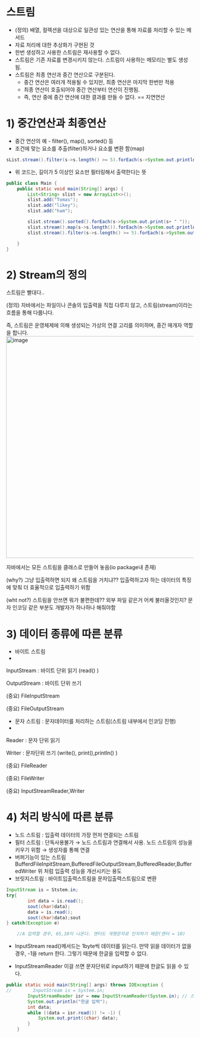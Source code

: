 # 스트림

- (정의) 배열, 컬렉션을 대상으로 일관성 있는 연산을 통해 자료를 처리할 수 있는 메서드
- 자료 처리에 대한 추상화가 구현된 것
- 한번 생성하고 사용한 스트림은 재사용할 수 없다.
- 스트림은 기존 자료를 변경시키지 않는다. 스트림이 사용하는 메모리는 별도 생성됨.
- 스트림은 최종 연산과 중간 연산으로 구분된다.
    - 중간 연산은 여러개 적용될 수 있지만, 최종 연산은 마지막 한번만 적용
    - 최종 연산이 호출되어야 중간 연산부터 연산이 진행됨.
    - 즉, 연산 중에 중간 연산에 대한 결과를 만들 수 없다. == 지연연산

# 1) 중간연산과 최종연산

- 중간 연산의 예 - filter(), map(), sorted() 등
- 조건에 맞는 요소를 추출(filter)하거나 요소를 변환 함(map)
```java
sList.stream().filter(s->s.length() >= 5).forEach(s->System.out.println(s));
```
- 위 코드는, 길이가 5 이상인 요소만 필터링해서 출력한다는 뜻
```java
public class Main {
    public static void main(String[] args) {
        List<String> slist = new ArrayList<>();
        slist.add("Tomas");
        slist.add("likey");
        slist.add("ham");

        slist.stream().sorted().forEach(s->System.out.print(s+ " "));
        slist.stream().map(s->s.length()).forEach(n->System.out.println(n));
        slist.stream().filter(s->s.length() >= 5).forEach(s->System.out.println(s));

    }
}
```
# 2) Stream의 정의
스트림은 빨대다..

(정의) 자바에서는 파일이나 콘솔의 입출력을 직접 다루지 않고, 스트림(stream)이라는 흐름을 통해 다룹니다. 

즉, 스트림은 운영체제에 의해 생성되는 가상의 연결 고리를 의미하며, 중간 매개자 역할을 합니다.
<img width="595" alt="image" src="https://github.com/HyemIin/TIL/assets/114489245/fdfb5a73-9557-4a47-ace2-9667669e6232">

자바에서는 모든 스트림을 클래스로 만들어 놓음(io package내 존재)

(why?) 그냥 입출력하면 되지 왜 스트림을 거치냐?? 입출력하고자 하는 데이터의 특징에 맞춰 더 효율적으로 입출력하기 위함

(wht not?) 스트림을 안쓰면 뭐가 불편한데?? 외부 파일 같은거 어케 불러올것인지? 문자 인코딩 같은 부분도 개발자가 하나하나 해줘야함

# 3) 데이터 종류에 따른 분류

- 바이트 스트림
- 
InputStream : 바이트 단위 읽기 (read() )

OutputStream : 바이트 단위 쓰기

(중요) FileInputStream

(중요) FileOutputStream

- 문자 스트림 : 문자데이터를 처리하는 스트림(스트림 내부에서 인코딩 진행)
- 
Reader : 문자 단위 읽기

Writer : 문자단위 쓰기 (write(), print(),println() )

(중요) FileReader

(중요) FileWriter

(중요) InputStreamReader,Writer

# 4) 처리 방식에 따른 분류

- 노드 스트림 : 입출력 데이터의 가장 먼저 연결되는 스트림
- 필터 스트림 : 단독사용불가 → 노드 스트림과 연결해서 사용. 노드 스트림의 성능을 키우기 위함 → 생성자를 통해 연결
- 버퍼기능이 있는 스트림 BufferdFileInpitStream,BufferedFileOutputStream,BufferedReader,BufferedWriter 위 처럼 입출력 성능을 개선시키는 용도
- 브릿지스트림 : 바이트입출력스트림을 문자입출력스트림으로 변환

```java
InputStream is = Ststem.in;
try{
		int data = is.read();
		sout(char)data);
		data = is.read();
		sout(char)data);sout
} catch(Exception e)

	//A 입력할 경우, 65,10이 나온다. 엔터도 개행문자로 인지하기 때문(엔터 = 10)
```
 
- InputStream
read()메서드는 1byte씩 데이터를 읽는다. 만약 읽을 데이터가 없을 경우, -1을 return 한다.
그렇기 때문에 한글을 입력할 수 없다.

- InputStreamReader
이걸 쓰면 문자단위로 input하기 때문에 한글도 읽을 수 있다.

```java
public static void main(String[] args) throws IOException {
//        InputStream is = System.in;
        InputStreamReader isr = new InputStreamReader(System.in); // 스트림 연결-인코딩 진행
        System.out.println("한글 입력");
        int data;
        while ((data = isr.read()) != -1) {
            System.out.print((char) data);
        }
    }
```
